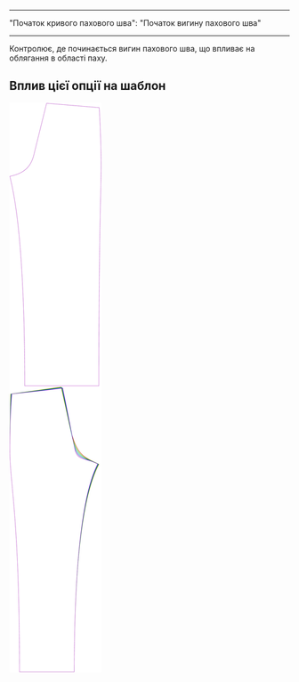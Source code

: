 - - -
"Початок кривого пахового шва": "Початок вигину пахового шва"
- - -

Контролює, де починається вигин пахового шва, що впливає на облягання в області паху.

## Вплив цієї опції на шаблон

![На цьому зображенні показано вплив цієї опції шляхом накладання декількох варіантів, які мають різне значення для цієї опції](titan_crotchseamcurvestart_sample.svg "Вплив цієї опції на шаблон")
